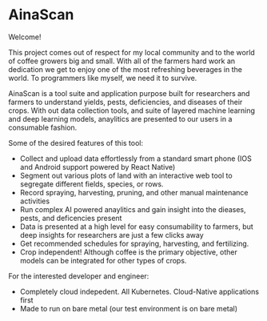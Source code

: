# AinaScan

Welcome!

This project comes out of respect for my local community and to the world of coffee growers big and small. With all of the farmers hard work an dedication we get to enjoy one of the most refreshing beverages in the world. To programmers like myself, we need it to survive.

AinaScan is a tool suite and application purpose built for researchers and farmers to understand yields, pests, deficiencies, and diseases of their crops. With out data collection tools, and suite of layered machine learning and deep learning models, anaylitics are presented to our users in a consumable fashion.

Some of the desired features of this tool:

- Collect and upload data effortlessly from a standard smart phone (IOS and Android support powered by React Native)
- Segment out various plots of land with an interactive web tool to segregate different fields, species, or rows.
- Record spraying, harvesting, pruning, and other manual maintenance activities
- Run complex AI powered anaylitics and gain insight into the dieases, pests, and deficencies present
- Data is presented at a high level for easy consumability to farmers, but deep insights for researchers are just a few clicks away
- Get recommended schedules for spraying, harvesting, and fertilizing.
- Crop independent! Although coffee is the primary objective, other models can be integrated for other types of crops.

For the interested developer and engineer:

- Completely cloud indepedent. All Kubernetes. Cloud-Native applications first
- Made to run on bare metal (our test environment is on bare metal)
